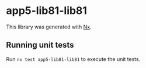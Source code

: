 # app5-lib81-lib81

This library was generated with [Nx](https://nx.dev).

## Running unit tests

Run `nx test app5-lib81-lib81` to execute the unit tests.
